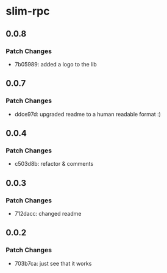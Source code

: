 # slim-rpc

## 0.0.8

### Patch Changes

- 7b05989: added a logo to the lib

## 0.0.7

### Patch Changes

- ddce97d: upgraded readme to a human readable format :)

## 0.0.4

### Patch Changes

- c503d8b: refactor & comments

## 0.0.3

### Patch Changes

- 712dacc: changed readme

## 0.0.2

### Patch Changes

- 703b7ca: just see that it works
